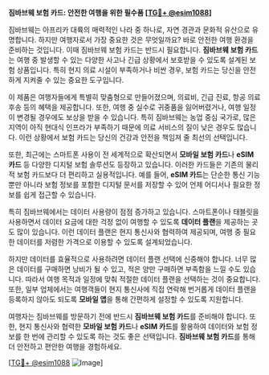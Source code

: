 **짐바브웨 보험 카드: 안전한 여행을 위한 필수품 [[TG💪+ @esim1088](https://t.me/s/esim1088)]**

짐바브웨는 아프리카 대륙의 매력적인 나라 중 하나로, 자연 경관과 문화적 유산으로 유명합니다. 하지만 여행자로서 가장 중요한 것은 무엇일까요? 바로 안전한 여행 환경을 준비하는 것입니다. 이때 짐바브웨 보험 카드는 반드시 필요합니다. **짐바브웨 보험 카드**는 여행 중 발생할 수 있는 다양한 사고나 긴급 상황에서 보호받을 수 있도록 설계된 보험 상품입니다. 특히 현지 의료 시설이 부족하거나 비싼 경우, 보험 카드는 당신을 안전하게 지켜줄 수 있는 중요한 도구입니다.

이 제품은 여행자들에게 특별히 맞춤형으로 만들어졌으며, 의료비, 긴급 진료, 항공 의료 후송 등의 혜택을 제공합니다. 또한, 여행 중 실수로 귀중품을 잃어버렸거나, 여행 일정이 변경될 경우에도 보상을 받을 수 있습니다. 특히 짐바브웨는 농업 중심 국가로, 많은 지역이 아직 현대식 인프라가 부족하기 때문에 의료 서비스의 질이 낮은 경우도 많습니다. 이런 상황에서 보험 카드는 당신의 건강과 안전을 책임져 줄 최선의 선택입니다.

또한, 최근에는 스마트폰 사용이 전 세계적으로 확산되면서 **모바일 보험 카드**나 **eSIM 카드** 등 다양한 디지털 보험 솔루션도 등장하고 있습니다. 이러한 카드들은 기존의 물리적 보험 카드보다 더 편리하고 실용적입니다. 예를 들어, **eSIM 카드**는 단순한 통신 기능뿐만 아니라 보험 정보를 포함한 디지털 문서를 저장할 수 있어 언제 어디서나 필요한 정보를 쉽게 접근할 수 있습니다.

특히 짐바브웨에서는 데이터 사용량이 점점 증가하고 있습니다. 스마트폰이나 태블릿을 사용하면서 데이터 요금에 대한 걱정 없이 여행할 수 있도록 **데이터 플랜**을 제공하는 곳도 많이 있습니다. 이런 데이터 플랜은 현지 통신사와 협력하여 제공되며, 여행 중 필요한 데이터를 저렴한 가격으로 이용할 수 있도록 설계되었습니다.

하지만 데이터를 효율적으로 사용하려면 데이터 플랜 선택에 신중해야 합니다. 너무 많은 데이터를 구매하면 낭비가 될 수 있고, 적은 양만 구매하면 부족함을 느낄 수도 있습니다. 따라서 여행 목적과 일정에 맞춰 적절한 데이터 플랜을 선택하는 것이 중요합니다. 또한, 일부 업체에서는 여행객들이 현지 통신사에 직접 연락해 번거롭게 데이터 플랜을 등록하지 않아도 되도록 **모바일 앱**을 통해 간편하게 설정할 수 있도록 지원합니다.

여행자는 짐바브웨를 방문하기 전에 반드시 **짐바브웨 보험 카드**를 준비해야 합니다. 또한, 현지 통신사와 협력한 **모바일 보험 카드**나 **eSIM 카드**를 활용하여 데이터와 보험 정보를 한 번에 관리할 수 있도록 하는 것도 좋은 선택입니다. **짐바브웨 보험 카드**를 통해 더 안전하고 편안한 여행을 경험하세요.

[[TG💪+ @esim1088](https://t.me/s/esim1088) ![Image](https://i.postimg.cc/Y0z9fWf4/image.png)]